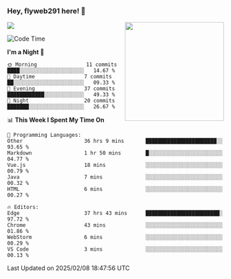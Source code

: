 ### Hey, flyweb291 here! 👋

![](https://metrics.lecoq.io/cherry291?template=classic&config.timezone=Asia%2FShanghai)
<img align='right' src="https://media.giphy.com/media/M9gbBd9nbDrOTu1Mqx/giphy.gif" width="230">
<!-- ![](https://github-readme-stats-ouuan.vercel.app/api?username=flyweb291&theme=dark&show_icons=true) -->

<!--START_SECTION:waka-->
![Code Time](http://img.shields.io/badge/Code%20Time-865%20hrs%2019%20mins-blue)

**I'm a Night 🦉** 

```text
🌞 Morning                11 commits          ████░░░░░░░░░░░░░░░░░░░░░   14.67 % 
🌆 Daytime                7 commits           ██░░░░░░░░░░░░░░░░░░░░░░░   09.33 % 
🌃 Evening                37 commits          ████████████░░░░░░░░░░░░░   49.33 % 
🌙 Night                  20 commits          ███████░░░░░░░░░░░░░░░░░░   26.67 % 
```


📊 **This Week I Spent My Time On** 

```text
💬 Programming Languages: 
Other                    36 hrs 9 mins       ███████████████████████░░   93.65 % 
Markdown                 1 hr 50 mins        █░░░░░░░░░░░░░░░░░░░░░░░░   04.77 % 
Vue.js                   18 mins             ░░░░░░░░░░░░░░░░░░░░░░░░░   00.79 % 
Java                     7 mins              ░░░░░░░░░░░░░░░░░░░░░░░░░   00.32 % 
HTML                     6 mins              ░░░░░░░░░░░░░░░░░░░░░░░░░   00.27 % 

🔥 Editors: 
Edge                     37 hrs 43 mins      ████████████████████████░   97.72 % 
Chrome                   43 mins             ░░░░░░░░░░░░░░░░░░░░░░░░░   01.86 % 
WebStorm                 6 mins              ░░░░░░░░░░░░░░░░░░░░░░░░░   00.29 % 
VS Code                  3 mins              ░░░░░░░░░░░░░░░░░░░░░░░░░   00.13 % 
```


 Last Updated on 2025/02/08 18:47:56 UTC
<!--END_SECTION:waka-->

<!--
**flyweb291/数字游牧人** is a ✨ _special_ ✨ repository because its `README.md` (this file) appears on your GitHub profile.

Here are some ideas to get you started:

- 🔭 I’m currently working on ...
- 🌱 I’m currently learning ...
- 👯 I’m looking to collaborate on ...
- 🤔 I’m looking for help with ...
- 💬 Ask me about ...
- 📫 How to reach me: ...
- 😄 Pronouns: ...
- ⚡ Fun fact: ...
-->
